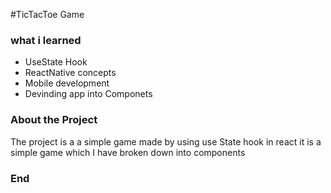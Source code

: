 #TicTacToe Game

### what i learned

- UseState Hook
- ReactNative concepts
- Mobile development
- Devinding app into Componets

### About the Project

The project is a a simple game made by using use State hook in react it is a simple game which I have broken down into components


### End
